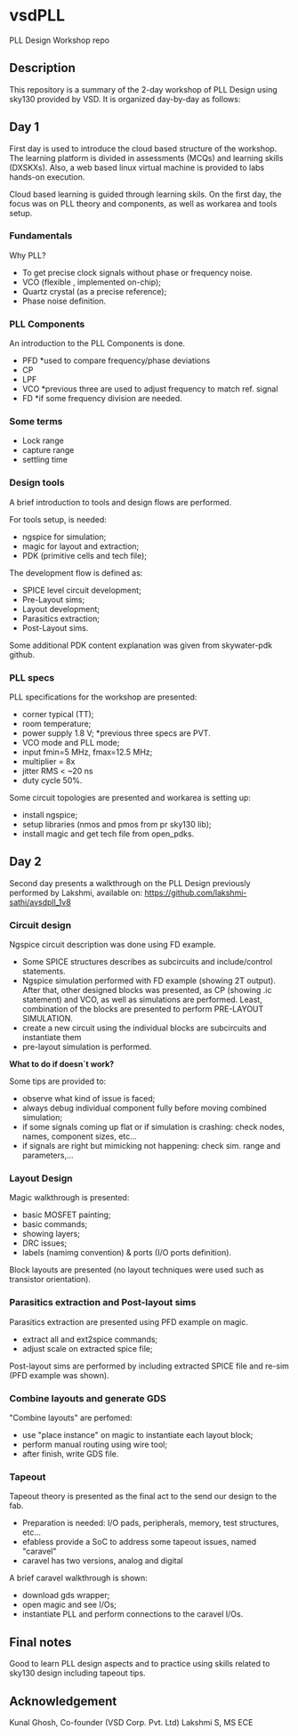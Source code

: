 # vsdPLL

PLL Design Workshop repo

## Description
This repository is a summary of the 2-day workshop of PLL Design using sky130 provided by VSD. It is organized day-by-day as follows:

## Day 1

First day is used to introduce the cloud based structure of the workshop. The learning platform is divided in assessments (MCQs) and learning skills (DXSKXs). Also, a web based linux virtual machine is provided to labs hands-on execution.

Cloud based learning is guided through learning skils. On the first day, the focus was on PLL theory and components, as well as workarea and tools setup.

### Fundamentals
Why PLL?
- To get precise clock signals without phase or frequency noise.
- VCO (flexible , implemented on-chip);
- Quartz crystal (as a precise reference);
- Phase noise definition.

### PLL Components
An introduction to the PLL Components is done.
- PFD
*used to compare frequency/phase deviations
- CP
- LPF
- VCO
*previous three are used to adjust frequency to match ref. signal
- FD
*if some frequency division are needed.

### Some terms
- Lock range
- capture range
- settling time

### Design tools
A brief introduction to tools and design flows are performed.

For tools setup, is needed:
- ngspice for simulation;
- magic for layout and extraction;
- PDK (primitive cells and tech file);

The development flow is defined as:
- SPICE level circuit development;
- Pre-Layout sims;
- Layout development;
- Parasitics extraction;
- Post-Layout sims.

Some additional PDK content explanation was given from skywater-pdk github.

### PLL specs
PLL specifications for the workshop are presented:
- corner typical (TT);
- room temperature;
- power supply 1.8 V;
*previous three specs are PVT.
- VCO mode and PLL mode;
- input fmin=5 MHz, fmax=12.5 MHz;
- multiplier = 8x
- jitter RMS < ~20 ns
- duty cycle 50%.

Some circuit topologies are presented and workarea is setting up:
- install ngspice;
- setup libraries (nmos and pmos from pr sky130 lib);
- install magic and get tech file from open_pdks.

## Day 2

Second day presents a walkthrough on the PLL Design previously performed by Lakshmi, available on: https://github.com/lakshmi-sathi/avsdpll_1v8

### Circuit design
Ngspice circuit description was done using FD example.
- Some SPICE structures describes as subcircuits and include/control statements.
- Ngspice simulation performed with FD example (showing 2T output).
After that, other designed blocks was presented, as CP (showing .ic statement) and VCO, as well as simulations are performed.
Least, combination of the blocks are presented to perform PRE-LAYOUT SIMULATION.
- create a new circuit using the individual blocks are subcircuits and instantiate them
- pre-layout simulation is performed.


**What to do if doesn´t work?**

Some tips are provided to:
- observe what kind of issue is faced;
- always debug individual component fully before moving combined simulation;
- if some signals coming up flat or if simulation is crashing: check nodes, names, component sizes, etc...
- if signals are right but mimicking not happening: check sim. range and parameters,...

### Layout Design
Magic walkthrough is presented:
- basic MOSFET painting;
- basic commands;
- showing layers;
- DRC issues;
- labels (namimg convention) & ports (I/O ports definition).

Block layouts are presented (no layout techniques were used such as transistor orientation).

### Parasitics extraction and Post-layout sims
Parasitics extraction are presented using PFD example on magic.
- extract all and ext2spice commands;
- adjust scale on extracted spice file;

Post-layout sims are performed by including extracted SPICE file and re-sim (PFD example was shown).

### Combine layouts and generate GDS
"Combine layouts" are perfomed:
- use "place instance" on magic to instantiate each layout block;
- perform manual routing using wire tool;
- after finish, write GDS file.

### Tapeout
Tapeout theory is presented as the final act to the send our design to the fab.
- Preparation is needed: I/O pads, peripherals, memory, test structures, etc...
- efabless provide a SoC to address some tapeout issues, named "caravel"
- caravel has two versions, analog and digital

A brief caravel walkthrough is shown:
- download gds wrapper;
- open magic and see I/Os;
- instantiate PLL and perform connections to the caravel I/Os.

## Final notes

Good to learn PLL design aspects and to practice using skills related to sky130 design including tapeout tips.

## Acknowledgement

Kunal Ghosh, Co-founder (VSD Corp. Pvt. Ltd)
Lakshmi S, MS ECE
